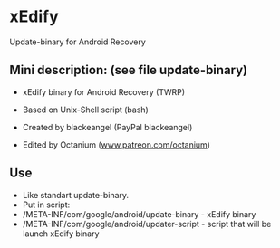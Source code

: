 # xEdify
 Update-binary for Android Recovery

## Mini description: (see file update-binary)
 - xEdify binary for Android Recovery (TWRP) 
 - Based on Unix-Shell script (bash)

 - Created by blackeangel (PayPal blackeangel)
 - Edited by Octanium (www.patreon.com/octanium)

## Use
 - Like standart update-binary.
 - Put in script:
 -  /META-INF/com/google/android/update-binary - xEdify binary
 - /META-INF/com/google/android/updater-script - script that will be launch xEdify binary
